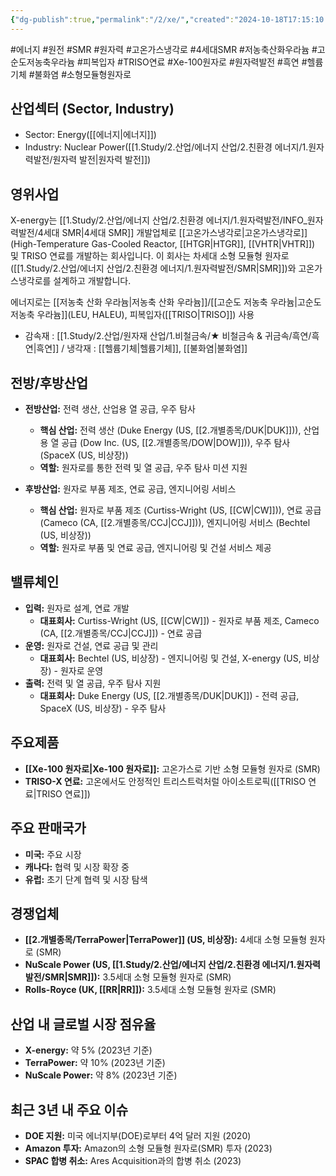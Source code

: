 ```yaml
---
{"dg-publish":true,"permalink":"/2/xe/","created":"2024-10-18T17:15:10.884+09:00","updated":"2025-06-03T20:06:02.224+09:00"}
---
```


#에너지 #원전 #SMR #원자력 #고온가스냉각로 #4세대SMR
#저농축산화우라늄 #고순도저농축우라늄 #피복입자 #TRISO연료 #Xe-100원자로
#원자력발전 #흑연 #헬륨기체 #불화염 #소형모듈형원자로 


## **산업섹터 (Sector, Industry)**

- Sector: Energy([[에너지\|에너지]])
- Industry: Nuclear Power([[1.Study/2.산업/에너지 산업/2.친환경 에너지/1.원자력발전/원자력 발전\|원자력 발전]])

## **영위사업** 

X-energy는 [[1.Study/2.산업/에너지 산업/2.친환경 에너지/1.원자력발전/INFO_원자력발전/4세대 SMR\|4세대 SMR]] 개발업체로 [[고온가스냉각로\|고온가스냉각로]](High-Temperature Gas-Cooled Reactor, [[HTGR\|HTGR]], [[VHTR\|VHTR]]) 및 TRISO 연료를 개발하는 회사입니다. 이 회사는 차세대 소형 모듈형 원자로([[1.Study/2.산업/에너지 산업/2.친환경 에너지/1.원자력발전/SMR\|SMR]])와 고온가스냉각로를 설계하고 개발합니다.

에너지로는 [[저농축 산화 우라늄\|저농축 산화 우라늄]]/[[고순도 저농축 우라늄\|고순도 저농축 우라늄]](LEU, HALEU), 피복입자([[TRISO\|TRISO]]) 사용

- 감속재 : [[1.Study/2.산업/원자재 산업/1.비철금속/★ 비철금속 & 귀금속/흑연/흑연\|흑연]] / 냉각재 : [[헬륨기체\|헬륨기체]], [[불화염\|불화염]]


## **전방/후방산업**

- **전방산업:** 전력 생산, 산업용 열 공급, 우주 탐사
    - **핵심 산업:** 전력 생산 (Duke Energy (US, [[2.개별종목/DUK\|DUK]])), 산업용 열 공급 (Dow Inc. (US, [[2.개별종목/DOW\|DOW]])), 우주 탐사 (SpaceX (US, 비상장))
    - **역할:** 원자로를 통한 전력 및 열 공급, 우주 탐사 미션 지원
      
- **후방산업:** 원자로 부품 제조, 연료 공급, 엔지니어링 서비스
    - **핵심 산업:** 원자로 부품 제조 (Curtiss-Wright (US, [[CW\|CW]])), 연료 공급 (Cameco (CA, [[2.개별종목/CCJ\|CCJ]])), 엔지니어링 서비스 (Bechtel (US, 비상장))
    - **역할:** 원자로 부품 및 연료 공급, 엔지니어링 및 건설 서비스 제공

## **밸류체인**

- **입력:** 원자로 설계, 연료 개발
    - **대표회사:** Curtiss-Wright (US, [[CW\|CW]]) - 원자로 부품 제조, Cameco (CA, [[2.개별종목/CCJ\|CCJ]]) - 연료 공급
- **운영:** 원자로 건설, 연료 공급 및 관리
    - **대표회사:** Bechtel (US, 비상장) - 엔지니어링 및 건설, X-energy (US, 비상장) - 원자로 운영
- **출력:** 전력 및 열 공급, 우주 탐사 지원
    - **대표회사:** Duke Energy (US, [[2.개별종목/DUK\|DUK]]) - 전력 공급, SpaceX (US, 비상장) - 우주 탐사

## **주요제품**

- **[[Xe-100 원자로\|Xe-100 원자로]]:** 고온가스로 기반 소형 모듈형 원자로 (SMR)
- **TRISO-X 연료:** 고온에서도 안정적인 트리스트럭처럴 아이소트로픽([[TRISO 연료\|TRISO 연료]])

## **주요 판매국가**

- **미국:** 주요 시장
- **캐나다:** 협력 및 시장 확장 중
- **유럽:** 초기 단계 협력 및 시장 탐색

## **경쟁업체**

- **[[2.개별종목/TerraPower\|TerraPower]] (US, 비상장):** 4세대 소형 모듈형 원자로 (SMR)
- **NuScale Power (US, [[1.Study/2.산업/에너지 산업/2.친환경 에너지/1.원자력발전/SMR\|SMR]]):** 3.5세대 소형 모듈형 원자로 (SMR)
- **Rolls-Royce (UK, [[RR\|RR]]):** 3.5세대 소형 모듈형 원자로 (SMR)


## **산업 내 글로벌 시장 점유율**

- **X-energy:** 약 5% (2023년 기준)
- **TerraPower:** 약 10% (2023년 기준)
- **NuScale Power:** 약 8% (2023년 기준)

## **최근 3년 내 주요 이슈**

- **DOE 지원:** 미국 에너지부(DOE)로부터 4억 달러 지원 (2020)
- **Amazon 투자:** Amazon의 소형 모듈형 원자로(SMR) 투자 (2023)
- **SPAC 합병 취소:** Ares Acquisition과의 합병 취소 (2023)